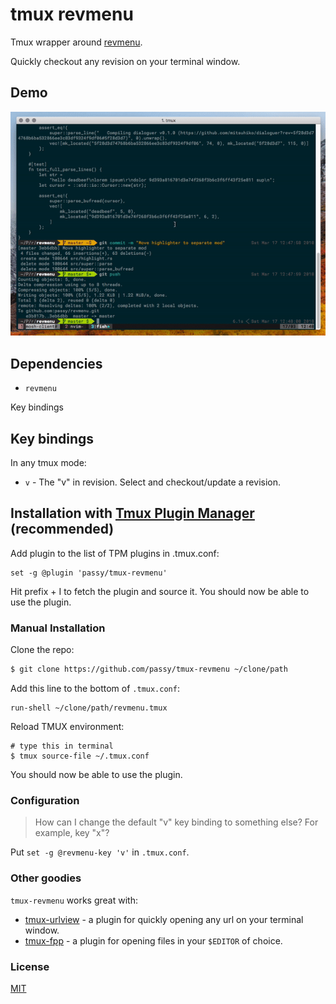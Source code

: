 # tmux revmenu

Tmux wrapper around [revmenu](https://github.com/passy/revmenu).

Quickly checkout any revision on your terminal window.

## Demo

![demo gif](assets/demo.gif)

## Dependencies

- `revmenu`

Key bindings

## Key bindings

In any tmux mode:

- `v` - The "v" in revision. Select and checkout/update a revision.

## Installation with [Tmux Plugin Manager](https://github.com/tmux-plugins/tpm) (recommended)

Add plugin to the list of TPM plugins in .tmux.conf:

```tmux
set -g @plugin 'passy/tmux-revmenu'
```

Hit prefix + I to fetch the plugin and source it. You should now be able to use the plugin.

### Manual Installation

Clone the repo:

```bash
$ git clone https://github.com/passy/tmux-revmenu ~/clone/path
```

Add this line to the bottom of `.tmux.conf`:

    run-shell ~/clone/path/revmenu.tmux

Reload TMUX environment:

    # type this in terminal
    $ tmux source-file ~/.tmux.conf

You should now be able to use the plugin.

### Configuration

> How can I change the default "v" key binding to something else? For example,
> key "x"?

Put `set -g @revmenu-key 'v'` in `.tmux.conf`.

### Other goodies

`tmux-revmenu` works great with:

- [tmux-urlview](https://github.com/jbnicolai/tmux-urlview) - a plugin for
  quickly opening any url on your terminal window.
- [tmux-fpp](https://github.com/tmux-plugins/tmux-fpp) - a plugin for opening
  files in your `$EDITOR` of choice.

### License

[MIT](LICENSE)
